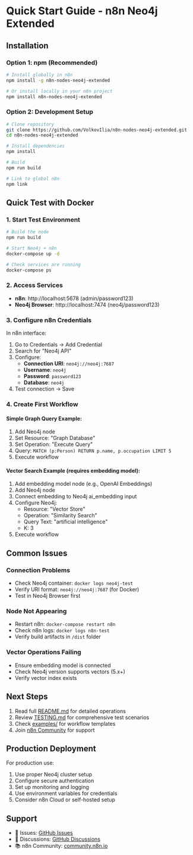 # Quick Start Guide - n8n Neo4j Extended

## Installation

### Option 1: npm (Recommended)
```bash
# Install globally in n8n
npm install -g n8n-nodes-neo4j-extended

# Or install locally in your n8n project
npm install n8n-nodes-neo4j-extended
```

### Option 2: Development Setup
```bash
# Clone repository
git clone https://github.com/VolkovIlia/n8n-nodes-neo4j-extended.git
cd n8n-nodes-neo4j-extended

# Install dependencies
npm install

# Build
npm run build

# Link to global n8n
npm link
```

## Quick Test with Docker

### 1. Start Test Environment
```bash
# Build the node
npm run build

# Start Neo4j + n8n
docker-compose up -d

# Check services are running
docker-compose ps
```

### 2. Access Services
- **n8n**: http://localhost:5678 (admin/password123)
- **Neo4j Browser**: http://localhost:7474 (neo4j/password123) 

### 3. Configure n8n Credentials
In n8n interface:
1. Go to Credentials → Add Credential
2. Search for "Neo4j API"
3. Configure:
   - **Connection URI**: `neo4j://neo4j:7687`
   - **Username**: `neo4j`
   - **Password**: `password123`
   - **Database**: `neo4j`
4. Test connection → Save

### 4. Create First Workflow

#### Simple Graph Query Example:
1. Add Neo4j node
2. Set Resource: "Graph Database"
3. Set Operation: "Execute Query"
4. Query: `MATCH (p:Person) RETURN p.name, p.occupation LIMIT 5`
5. Execute workflow

#### Vector Search Example (requires embedding model):
1. Add embedding model node (e.g., OpenAI Embeddings)
2. Add Neo4j node
3. Connect embedding to Neo4j ai_embedding input
4. Configure Neo4j:
   - Resource: "Vector Store"
   - Operation: "Similarity Search"
   - Query Text: "artificial intelligence"
   - K: 3
5. Execute workflow

## Common Issues

### Connection Problems
- Check Neo4j container: `docker logs neo4j-test`
- Verify URI format: `neo4j://neo4j:7687` (for Docker)
- Test in Neo4j Browser first

### Node Not Appearing
- Restart n8n: `docker-compose restart n8n`
- Check n8n logs: `docker logs n8n-test`
- Verify build artifacts in `/dist` folder

### Vector Operations Failing
- Ensure embedding model is connected
- Check Neo4j version supports vectors (5.x+)
- Verify vector index exists

## Next Steps

1. Read full [README.md](./README.md) for detailed operations
2. Review [TESTING.md](./TESTING.md) for comprehensive test scenarios
3. Check [examples/](./examples/) for workflow templates
4. Join [n8n Community](https://community.n8n.io) for support

## Production Deployment

For production use:
1. Use proper Neo4j cluster setup
2. Configure secure authentication
3. Set up monitoring and logging
4. Use environment variables for credentials
5. Consider n8n Cloud or self-hosted setup

## Support

- 🐛 Issues: [GitHub Issues](https://github.com/VolkovIlia/n8n-nodes-neo4j-extended/issues)
- 💬 Discussions: [GitHub Discussions](https://github.com/VolkovIlia/n8n-nodes-neo4j-extended/discussions)
- 📚 n8n Community: [community.n8n.io](https://community.n8n.io)